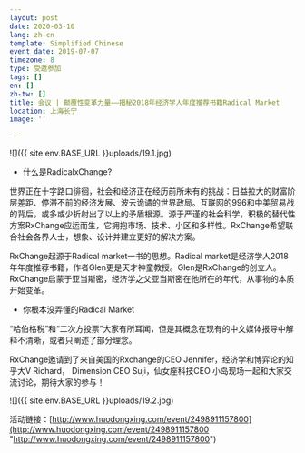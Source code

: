 ```yaml
---
layout: post
date: 2020-03-10
lang: zh-cn
template: Simplified Chinese
event_date: 2019-07-07
timezone: 8
type: 受邀参加
tags: []
en: []
zh-tw: []
title: 会议 | 颠覆性变革力量——揭秘2018年经济学人年度推荐书籍Radical Market
location: 上海长宁
image: ''

---
```

![]({{ site.env.BASE_URL }}uploads/19.1.jpg)

* 什么是RadicalxChange?

世界正在十字路口徘徊，社会和经济正在经历前所未有的挑战：日益拉大的财富阶层差距、停滞不前的经济发展、波云诡谲的世界政局。互联网的996和中美贸易战的背后，或多或少折射出了以上的矛盾根源。源于严谨的社会科学，积极的替代性方案RxChange应运而生，它拥抱市场、技术、小区和多样性。RxChange希望联合社会各界人士，想象、设计并建立更好的解决方案。

RxChange起源于Radical market一书的思想。Radical market是经济学人2018年年度推荐书籍，作者Glen更是天才神童教授。Glen是RxChange的创立人。RxChange启蒙于亚当斯密，经济学之父亚当斯密在他所在的年代，从事物的本质开始变革。

* 你根本没弄懂的Radical Market

“哈伯格税”和“二次方投票”大家有所耳闻，但是其概念在现有的中文媒体报导中解释不清晰，或者只阐述了部分理念。

RxChange邀请到了来自美国的Rxchange的CEO Jennifer，经济学和博弈论的知乎大V Richard， Dimension CEO Suji，仙女座科技CEO 小岛现场一起和大家交流讨论，期待大家的参与！

![]({{ site.env.BASE_URL }}uploads/19.2.jpg)

活动链接：[http://www.huodongxing.com/event/2498911157800](http://www.huodongxing.com/event/2498911157800 "http://www.huodongxing.com/event/2498911157800")